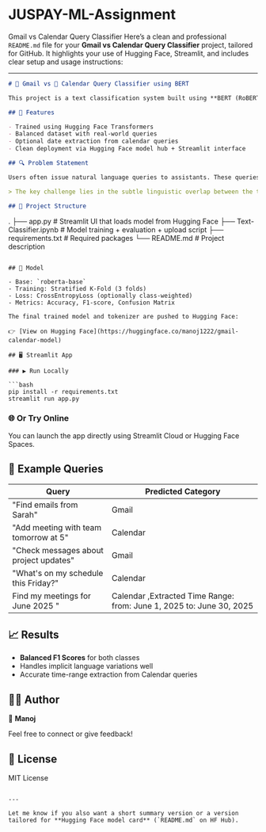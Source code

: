# JUSPAY-ML-Assignment
Gmail vs Calendar Query Classifier
Here’s a clean and professional `README.md` file for your **Gmail vs Calendar Query Classifier** project, tailored for GitHub. It highlights your use of Hugging Face, Streamlit, and includes clear setup and usage instructions:

---

```markdown
# 📧 Gmail vs 📅 Calendar Query Classifier using BERT

This project is a text classification system built using **BERT (RoBERTa-base)** to distinguish between Gmail-related and Calendar-related queries. It includes model training, evaluation using Stratified K-Fold validation, and an interactive **Streamlit** app deployed via Hugging Face Spaces or local execution.

## 🚀 Features

- Trained using Hugging Face Transformers
- Balanced dataset with real-world queries
- Optional date extraction from calendar queries
- Clean deployment via Hugging Face model hub + Streamlit interface

## 🔍 Problem Statement

Users often issue natural language queries to assistants. These queries may relate to Gmail (e.g., "Show me unread emails") or Calendar (e.g., "Add meeting at 3 PM"). The goal is to **automatically classify** each query into either `Gmail` or `Calendar`.

> The key challenge lies in the subtle linguistic overlap between the two types of queries.

## 📂 Project Structure

```

.
├── app.py                # Streamlit UI that loads model from Hugging Face
├── Text-Classifier.ipynb # Model training + evaluation + upload script
├── requirements.txt      # Required packages
└── README.md             # Project description

````

## 🤖 Model

- Base: `roberta-base`
- Training: Stratified K-Fold (3 folds)
- Loss: CrossEntropyLoss (optionally class-weighted)
- Metrics: Accuracy, F1-score, Confusion Matrix

The final trained model and tokenizer are pushed to Hugging Face:

👉 [View on Hugging Face](https://huggingface.co/manoj1222/gmail-calendar-model)

## 🖥️ Streamlit App

### ▶️ Run Locally

```bash
pip install -r requirements.txt
streamlit run app.py
````

### 🌐 Or Try Online

You can launch the app directly using Streamlit Cloud or Hugging Face Spaces.

## 🧠 Example Queries

| Query                                  | Predicted Category |
| -------------------------------------- | ------------------ |
| "Find emails from Sarah"               | Gmail              |
| "Add meeting with team tomorrow at 5"  | Calendar           |
| "Check messages about project updates" | Gmail              |
| "What's on my schedule this Friday?"   | Calendar           |
| Find my meetings for June 2025 "       | Calendar ,Extracted Time Range: from: June 1, 2025 to: June 30, 2025 |

## 📈 Results

* **Balanced F1 Scores** for both classes
* Handles implicit language variations well
* Accurate time-range extraction from Calendar queries
  

## 🙋‍♂️ Author

👤 **Manoj**

Feel free to connect or give feedback!

## 📜 License

MIT License

```

---

Let me know if you also want a short summary version or a version tailored for **Hugging Face model card** (`README.md` on HF Hub).
```
